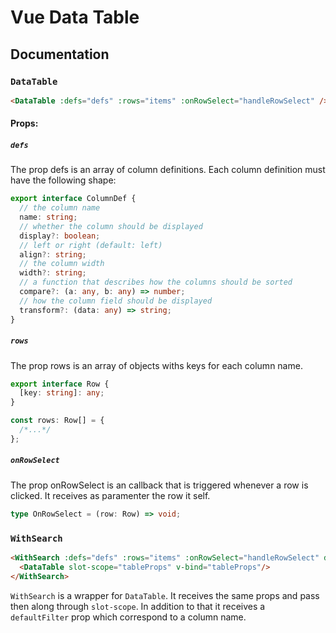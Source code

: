 # Vue Data Table

## Documentation

### `DataTable`

```html
<DataTable :defs="defs" :rows="items" :onRowSelect="handleRowSelect" />
```

#### Props:

##### `defs`

The prop defs is an array of column definitions. Each column definition must have the following shape:

```ts
export interface ColumnDef {
  // the column name
  name: string;
  // whether the column should be displayed
  display?: boolean;
  // left or right (default: left)
  align?: string;
  // the column width
  width?: string;
  // a function that describes how the columns should be sorted
  compare?: (a: any, b: any) => number;
  // how the column field should be displayed
  transform?: (data: any) => string;
}
```

##### `rows`

The prop rows is an array of objects withs keys for each column name.

```ts
export interface Row {
  [key: string]: any;
}

const rows: Row[] = {
  /*...*/
};
```

##### `onRowSelect`

The prop onRowSelect is an callback that is triggered whenever a row is clicked. It receives as paramenter the row it self.

```ts
type OnRowSelect = (row: Row) => void;
```

### `WithSearch`

```html
<WithSearch :defs="defs" :rows="items" :onRowSelect="handleRowSelect" defaultFilter="name">
  <DataTable slot-scope="tableProps" v-bind="tableProps"/>
</WithSearch>
```

`WithSearch` is a wrapper for `DataTable`. It receives the same props and pass then along through `slot-scope`. In addition to that it receives a `defaultFilter` prop which correspond to a column name.
